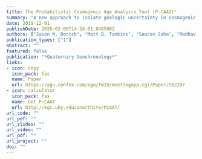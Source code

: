 ```yaml
---
title: The Probabilistic Cosmogenic Age Analysis Tool (P-CAAT)"
summary: "A new approach to isolate geologic uncertainty in cosmogenic exposure age datasets, now published in *Quaternary Geochronology*" 
date: 2019-12-01
publishDate: 2020-02-06T14:24:01.849508Z
authors: ["Jason M. Dortch", "Matt D. Tomkins", "Sourav Saha", "Madhav K. Murari", "Lindsay M. Schoenbohm", "Doug Curl"]
publication_types: ["1"]
abstract: ""
featured: false
publication: "*Quaternary Geochronology*"
links:
- icon: copy
  icon_pack: fas
  name: Paper
  url: https://agu.confex.com/agu/fm19/meetingapp.cgi/Paper/502207
- icon: calculator
  icon_pack: fas
  name: Get P-CAAT
  url: http://kgs.uky.edu/anorthite/PCAAT/
url_code: ""
url_pdf: ""
url_slides: ""
url_video: ""
url_pdf: ""
url_project: ""
doi: ""
---
```


